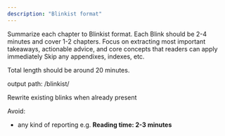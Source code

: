 ```yaml
---
description: "Blinkist format"
---
```


Summarize each chapter to Blinkist format.
Each Blink should be 2-4 minutes and cover 1-2 chapters.
Focus on extracting most important takeaways, actionable advice, and core concepts that readers can apply immediately
Skip any appendixes, indexes, etc.

Total length should be around 20 minutes.

output path:  <book>/blinkist/

Rewrite existing blinks when already present

Avoid:
- any kind of reporting e.g. **Reading time: 2-3 minutes**